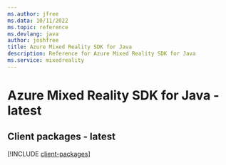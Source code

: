 ```yaml
---
ms.author: jfree
ms.data: 10/11/2022
ms.topic: reference
ms.devlang: java
author: joshfree
title: Azure Mixed Reality SDK for Java
description: Reference for Azure Mixed Reality SDK for Java
ms.service: mixedreality
---
```

# Azure Mixed Reality SDK for Java - latest

## Client packages - latest
[!INCLUDE [client-packages](mixed-reality-client-index.md)]